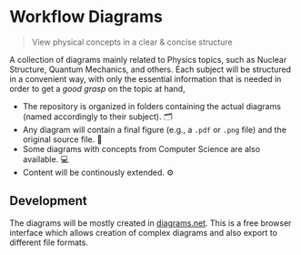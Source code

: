 # Workflow Diagrams

> View physical concepts in a clear & concise structure

A collection of diagrams mainly related to Physics topics, such as Nuclear Structure, Quantum Mechanics, and others. Each subject will be structured in a convenient  way, with only the essential information that is needed in order to get a *good grasp* on the topic at hand,

* The repository is organized in folders containing the actual diagrams (named accordingly to their subject). 🗂
* Any diagram will contain a final figure (e.g., a `.pdf` or `.png` file) and the original source file. 📄
* Some diagrams with concepts from Computer Science are also available. 💻
* Content will be continously extended. ⚙️ 

## Development

The diagrams will be mostly created in [diagrams.net](https://www.diagrams.net/). This is a free browser interface which allows creation of complex diagrams and also export to different file formats.
